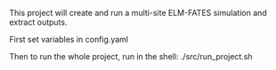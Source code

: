 
This project will create and run a multi-site ELM-FATES simulation and extract outputs.

First set variables in config.yaml

Then to run the whole project, run in the shell:
./src/run_project.sh
